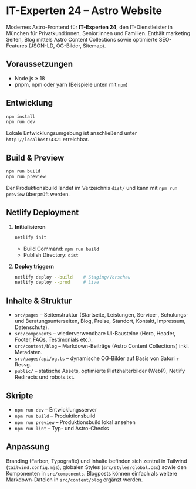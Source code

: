 # IT-Experten 24 – Astro Website

Modernes Astro-Frontend für **IT-Experten 24**, den IT-Dienstleister in München für Privatkund:innen, Senior:innen und Familien. Enthält marketing Seiten, Blog mittels Astro Content Collections sowie optimierte SEO-Features (JSON-LD, OG-Bilder, Sitemap).

## Voraussetzungen

- Node.js ≥ 18
- pnpm, npm oder yarn (Beispiele unten mit `npm`)

## Entwicklung

```bash
npm install
npm run dev
```

Lokale Entwicklungsumgebung ist anschließend unter `http://localhost:4321` erreichbar.

## Build & Preview

```bash
npm run build
npm run preview
```

Der Produktionsbuild landet im Verzeichnis `dist/` und kann mit `npm run preview` überprüft werden.

## Netlify Deployment

1. **Initialisieren**
   ```bash
   netlify init
   ```
   - Build Command: `npm run build`
   - Publish Directory: `dist`

2. **Deploy triggern**
   ```bash
   netlify deploy --build    # Staging/Vorschau
   netlify deploy --prod     # Live
   ```

## Inhalte & Struktur

- `src/pages` – Seitenstruktur (Startseite, Leistungen, Service-, Schulungs- und Beratungsunterseiten, Blog, Preise, Standort, Kontakt, Impressum, Datenschutz).
- `src/components` – wiederverwendbare UI-Bausteine (Hero, Header, Footer, FAQs, Testimonials etc.).
- `src/content/blog` – Markdown-Beiträge (Astro Content Collections) inkl. Metadaten.
- `src/pages/api/og.ts` – dynamische OG-Bilder auf Basis von Satori + Resvg.
- `public/` – statische Assets, optimierte Platzhalterbilder (WebP), Netlify Redirects und robots.txt.

## Skripte

- `npm run dev` – Entwicklungsserver
- `npm run build` – Produktionsbuild
- `npm run preview` – Produktionsbuild lokal ansehen
- `npm run lint` – Typ- und Astro-Checks

## Anpassung

Branding (Farben, Typografie) und Inhalte befinden sich zentral in Tailwind (`tailwind.config.mjs`), globalen Styles (`src/styles/global.css`) sowie den Komponenten in `src/components`. Blogposts können einfach als weitere Markdown-Dateien in `src/content/blog` ergänzt werden.
